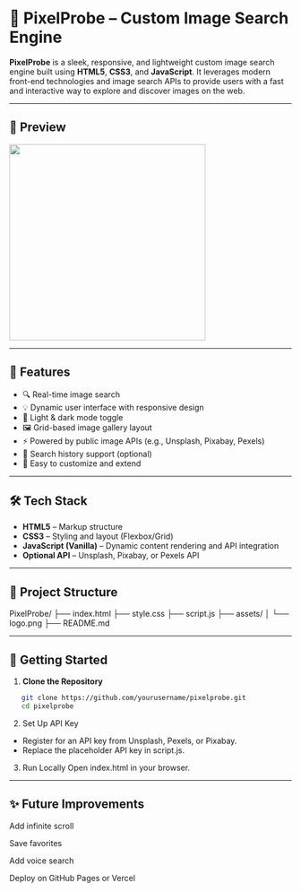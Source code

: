 # 📸 PixelProbe – Custom Image Search Engine

**PixelProbe** is a sleek, responsive, and lightweight custom image search engine built using **HTML5**, **CSS3**, and **JavaScript**. It leverages modern front-end technologies and image search APIs to provide users with a fast and interactive way to explore and discover images on the web.

---

## 🚀 Preview
<img src="./img/FreeImageSearchGallery.gif" style="width:350px;"/>


---

## 🚀 Features

- 🔍 Real-time image search
- 💡 Dynamic user interface with responsive design
- 🌙 Light & dark mode toggle
- 🖼️ Grid-based image gallery layout
- ⚡ Powered by public image APIs (e.g., Unsplash, Pixabay, Pexels)
- 🧭 Search history support (optional)
- 🔧 Easy to customize and extend

---

## 🛠️ Tech Stack

- **HTML5** – Markup structure
- **CSS3** – Styling and layout (Flexbox/Grid)
- **JavaScript (Vanilla)** – Dynamic content rendering and API integration
- **Optional API** – Unsplash, Pixabay, or Pexels API

---

## 📂 Project Structure

PixelProbe/
├── index.html
├── style.css
├── script.js
├── assets/
│ └── logo.png
├── README.md


---

## 🔧 Getting Started

1. **Clone the Repository**
```bash
   git clone https://github.com/yourusername/pixelprobe.git
   cd pixelprobe
```
2. Set Up API Key
- Register for an API key from Unsplash, Pexels, or Pixabay.
- Replace the placeholder API key in script.js.

3. Run Locally
Open index.html in your browser.


-----


## ✨ Future Improvements
Add infinite scroll

Save favorites

Add voice search

Deploy on GitHub Pages or Vercel